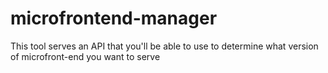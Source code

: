 # microfrontend-manager
This tool serves an API that you'll be able to use to determine what version of microfront-end you want to serve
